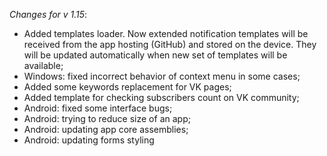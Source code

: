 _Changes for v 1.15_:
- Added templates loader. Now extended notification templates will be received
  from the app hosting (GitHub) and stored on the device. They will be updated
  automatically when new set of templates will be available;
- Windows: fixed incorrect behavior of context menu in some cases;
- Added some keywords replacement for VK pages;
- Added template for checking subscribers count on VK community;
- Android: fixed some interface bugs;
- Android: trying to reduce size of an app;
- Android: updating app core assemblies;
- Android: updating forms styling
